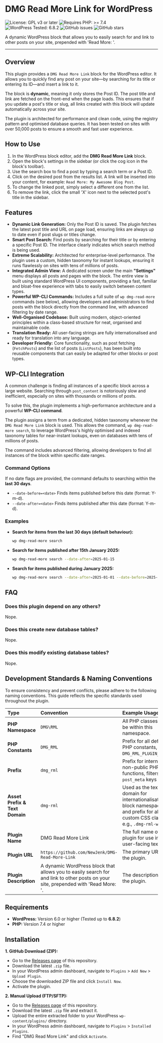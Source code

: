 # DMG Read More Link for WordPress

![License: GPL v3 or later](https://img.shields.io/badge/License-GPLv3%20or%20later-blue.svg?style=flat-square)
![Requires PHP: >= 7.4](https://img.shields.io/badge/PHP-%3E%3D%207.4-blue.svg?style=flat-square)
![WordPress Tested: 6.8.2](https://img.shields.io/badge/WordPress-tested%20up%20to%206.8.2-brightgreen.svg?style=flat-square)
![GitHub issues](https://img.shields.io/github/issues/NewJenk/DMG-Read-More-Link?style=flat-square)
![GitHub stars](https://img.shields.io/github/stars/NewJenk/DMG-Read-More-Link?style=flat-square)

A dynamic WordPress block that allows you to easily search for and link to other posts on your site, prepended with 'Read More: '.

---

## Overview

This plugin provides a `DMG Read More Link` block for the WordPress editor. It allows you to quickly find any post on your site—by searching for its title or entering its ID—and insert a link to it.

The block is **dynamic**, meaning it only stores the Post ID. The post title and link are fetched on the front-end when the page loads. This ensures that if you update a post's title or slug, all links created with this block will update automatically across your site.

The plugin is architected for performance and clean code, using the registry pattern and optimised database queries. It has been tested on sites with over 50,000 posts to ensure a smooth and fast user experience.

## How to Use

1.  In the WordPress block editor, add the **DMG Read More Link** block.
2.  Open the block's settings in the sidebar (or click the cog icon in the block's toolbar).
3.  Use the search box to find a post by typing a search term or a Post ID.
4.  Click on the desired post from the results list. A link will be inserted into your content, for example: `Read More: My Awesome Blog Post`.
5.  To change the linked post, simply select a different one from the list.
6.  To remove the link, click the small 'X' icon next to the selected post's title in the sidebar.

## Features

* **Dynamic Link Generation:** Only the Post ID is saved. The plugin fetches the latest post title and URL on page load, ensuring links are always up to date even if post slugs or titles change.
* **Smart Post Search:** Find posts by searching for their title or by entering a specific Post ID. The interface clearly indicates which search method is being used.
* **Extreme Scalability:** Architected for enterprise-level performance. The plugin uses a custom, hidden taxonomy for instant lookups, ensuring it runs flawlessly on sites with tens of millions of posts.
* **Integrated Admin View:** A dedicated screen under the main **"Settings"** menu displays all posts and pages with the block. The entire view is built using standard WordPress UI components, providing a fast, familiar and bloat-free experience with tabs to easily switch between content types.
* **Powerful WP-CLI Commands:** Includes a full suite of `wp dmg-read-more` commands (see below), allowing developers and administrators to find posts with the block directly from the command line, with advanced filtering by date range.
* **Well-Organised Codebase:** Built using modern, object-oriented principles within a class-based structure for neat, organised and maintainable code.
* **Translation Ready:** All user-facing strings are fully internationalised and ready for translation into any language.
* **Developer Friendly:** Core functionality, such as post fetching (`FetchPosts`) and the list of posts (`ListPosts`), has been built into reusable components that can easily be adapted for other blocks or post types.

## WP-CLI Integration

A common challenge is finding all instances of a specific block across a large website. Searching through `post_content` is notoriously slow and inefficient, especially on sites with thousands or millions of posts.

To solve this, the plugin implements a high-performance architecture and a powerful **WP-CLI command**.

The plugin assigns a term from a dedicated, hidden taxonomy whenever the `DMG Read More Link` block is used. This allows the command, `wp dmg-read-more search`, to leverage WordPress's highly optimised and indexed taxonomy tables for near-instant lookups, even on databases with tens of millions of posts.

The command includes advanced filtering, allowing developers to find all instances of the block within specific date ranges.

### Command Options

If no date flags are provided, the command defaults to searching within the **last 30 days**.

* `--date-before=<date>`
    Finds items published before this date (format: Y-m-d).
* `--date-after=<date>`
    Finds items published after this date (format: Y-m-d).

### Examples

* **Search for items from the last 30 days (default behaviour):**
    ```bash
    wp dmg-read-more search
    ```

* **Search for items published after 15th January 2025:**
    ```bash
    wp dmg-read-more search --date-after=2025-01-15
    ```

* **Search for items published during January 2025:**
    ```bash
    wp dmg-read-more search --date-after=2025-01-01 --date-before=2025-01-31
    ```

## FAQ

### Does this plugin depend on any others?

Nope.

### Does this create new database tables?

Nope.

### Does this modify existing database tables?

Nope.

## Development Standards & Naming Conventions

To ensure consistency and prevent conflicts, please adhere to the following naming conventions. This guide reflects the specific standards used throughout the plugin.

| Type | Convention | Example Usage |
| :--- | :--- | :--- |
| **PHP Namespace** | `DMG\RML` | All PHP classes must be within this namespace. |
| **PHP Constants** | `DMG_RML` | Prefix for all defined PHP constants, e.g., `DMG_RML_PLUGIN_PATH`. |
| **Prefix** | `dmg_rml` | Prefix for internal non-public PHP functions, filters, `post_meta` keys  |
| **Asset Prefix & Text Domain** | `dmg-rml` | Used as the text domain for internationalisation, block namespaces, and prefix for all custom CSS classes, e.g., `.dmg-rml-wrap`. |
| **Plugin Name** | DMG Read More Link | The full name of the plugin for use in user-facing text. |
| **Plugin URL** | `https://github.com/NewJenk/DMG-Read-More-Link` | The primary URL for the plugin. |
| **Plugin Description** | A dynamic WordPress block that allows you to easily search for and link to other posts on your site, prepended with 'Read More: '. | The description for the plugin. |

## Requirements

* **WordPress:** Version 6.0 or higher (Tested up to **6.8.2**)
* **PHP:** Version 7.4 or higher

## Installation

**1. GitHub Download (ZIP):**

* Go to the [Releases page](https://github.com/NewJenk/DMG-Read-More-Link/releases) of this repository.
* Download the latest `.zip` file.
* In your WordPress admin dashboard, navigate to `Plugins` > `Add New` > `Upload Plugin`.
* Choose the downloaded ZIP file and click `Install Now`.
* Activate the plugin.

**2. Manual Upload (FTP/SFTP):**

* Go to the [Releases page](https://github.com/NewJenk/DMG-Read-More-Link/releases) of this repository.
* Download the latest `.zip` file and extract it.
* Upload the entire extracted folder to your WordPress `wp-content/plugins/` directory.
* In your WordPress admin dashboard, navigate to `Plugins` > `Installed Plugins`.
* Find "DMG Read More Link" and click `Activate`.
